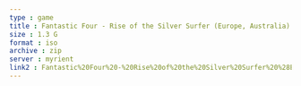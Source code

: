 ```yaml
---
type : game
title : Fantastic Four - Rise of the Silver Surfer (Europe, Australia) (En,It)
size : 1.3 G
format : iso
archive : zip
server : myrient
link2 : Fantastic%20Four%20-%20Rise%20of%20the%20Silver%20Surfer%20%28Europe%2C%20Australia%29%20%28En%2CIt%29
---
```

